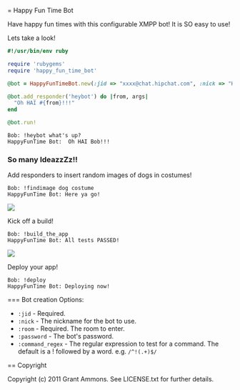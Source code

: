 = Happy Fun Time Bot

Have happy fun times with this configurable XMPP bot!  It is SO easy to use!

Lets take a look!

```ruby
#!/usr/bin/env ruby

require 'rubygems'
require 'happy_fun_time_bot'

@bot = HappyFunTimeBot.new(:jid => "xxxx@chat.hipchat.com", :nick => "HappyFunTime Bot", :room => "123_your_talk_chan@conf.hipchat.com", :password => "xxxx")

@bot.add_responder('heybot') do |from, args|
  "Oh HAI #{from}!!!"
end

@bot.run!
```

```
Bob: !heybot what's up?
HappyFunTime Bot:  Oh HAI Bob!!!
```

### So many IdeazzZz!!
Add responders to insert random images of dogs in costumes!
```
Bob: !findimage dog costume
HappyFunTime Bot: Here ya go!
```
![](http://spoilurpets.com/images/Lobster%20Paws%20Dog%20Costume.JPG)


Kick off a build!
```
Bob: !build_the_app
HappyFunTime Bot: All tests PASSED!
```
![](http://thehairpin.com/wp-content/uploads/2010/12/womanpic1001_228x342.jpeg)

Deploy your app!
```
Bob: !deploy
HappyFunTime Bot: Deploying now!
```


=== Bot creation Options:

* `:jid` - Required.
* `:nick` - The nickname for the bot to use.
* `:room` - Required.  The room to enter.
* `:password` - The bot's password.
* `:command_regex` - The regular expression to test for a command.  The default is a ! followed by a word.  e.g. `/^!(.+)$/`

== Copyright

Copyright (c) 2011 Grant Ammons. See LICENSE.txt for further details.
